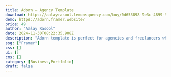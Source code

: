 ```yaml
---
title: Adorn — Agency Template
download: https://aalayrasool.lemonsqueezy.com/buy/0d653898-9e3c-4899-9612-2b7d950d53f6
demo: https://adorn.framer.website/
price: 49
author: "Aalay Rasool"
date: 2024-11-30T08:22:35.908Z
description: "Adorn template is perfect for agencies and freelancers who want a clean & modern website that will attract clients and drive success."
ssg: ["Framer"]
css: []
ui: []
cms: []
category: [Business,Portfolio]
draft: false
---
```

